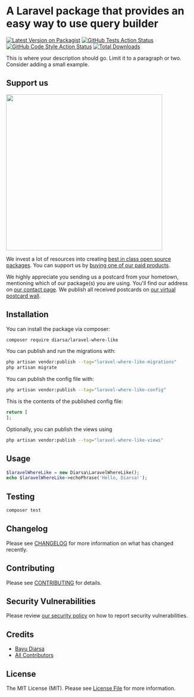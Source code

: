 # A Laravel package that provides an easy way to use query builder

[![Latest Version on Packagist](https://img.shields.io/packagist/v/diarsa/laravel-where-like.svg?style=flat-square)](https://packagist.org/packages/diarsa/laravel-where-like)
[![GitHub Tests Action Status](https://img.shields.io/github/actions/workflow/status/diarsa/laravel-where-like/run-tests.yml?branch=main&label=tests&style=flat-square)](https://github.com/diarsa/laravel-where-like/actions?query=workflow%3Arun-tests+branch%3Amain)
[![GitHub Code Style Action Status](https://img.shields.io/github/actions/workflow/status/diarsa/laravel-where-like/fix-php-code-style-issues.yml?branch=main&label=code%20style&style=flat-square)](https://github.com/diarsa/laravel-where-like/actions?query=workflow%3A"Fix+PHP+code+style+issues"+branch%3Amain)
[![Total Downloads](https://img.shields.io/packagist/dt/diarsa/laravel-where-like.svg?style=flat-square)](https://packagist.org/packages/diarsa/laravel-where-like)

This is where your description should go. Limit it to a paragraph or two. Consider adding a small example.

## Support us

[<img src="https://github-ads.s3.eu-central-1.amazonaws.com/laravel-where-like.jpg?t=1" width="419px" />](https://spatie.be/github-ad-click/laravel-where-like)

We invest a lot of resources into creating [best in class open source packages](https://spatie.be/open-source). You can support us by [buying one of our paid products](https://spatie.be/open-source/support-us).

We highly appreciate you sending us a postcard from your hometown, mentioning which of our package(s) you are using. You'll find our address on [our contact page](https://spatie.be/about-us). We publish all received postcards on [our virtual postcard wall](https://spatie.be/open-source/postcards).

## Installation

You can install the package via composer:

```bash
composer require diarsa/laravel-where-like
```

You can publish and run the migrations with:

```bash
php artisan vendor:publish --tag="laravel-where-like-migrations"
php artisan migrate
```

You can publish the config file with:

```bash
php artisan vendor:publish --tag="laravel-where-like-config"
```

This is the contents of the published config file:

```php
return [
];
```

Optionally, you can publish the views using

```bash
php artisan vendor:publish --tag="laravel-where-like-views"
```

## Usage

```php
$laravelWhereLike = new Diarsa\LaravelWhereLike();
echo $laravelWhereLike->echoPhrase('Hello, Diarsa!');
```

## Testing

```bash
composer test
```

## Changelog

Please see [CHANGELOG](CHANGELOG.md) for more information on what has changed recently.

## Contributing

Please see [CONTRIBUTING](CONTRIBUTING.md) for details.

## Security Vulnerabilities

Please review [our security policy](../../security/policy) on how to report security vulnerabilities.

## Credits

- [Bayu Diarsa](https://github.com/diarsa)
- [All Contributors](../../contributors)

## License

The MIT License (MIT). Please see [License File](LICENSE.md) for more information.
